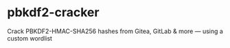 # pbkdf2-cracker
Crack PBKDF2-HMAC-SHA256 hashes from Gitea, GitLab &amp; more — using a custom wordlist
